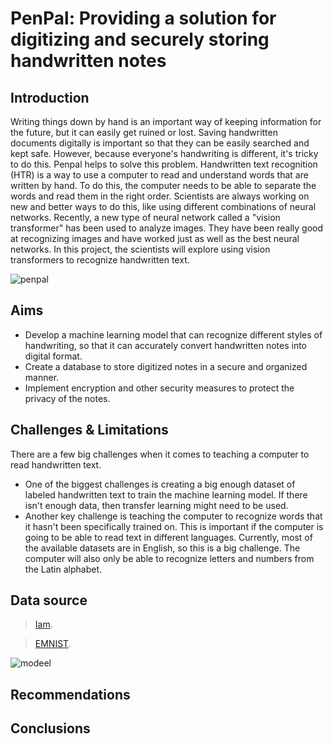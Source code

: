# PenPal: Providing a solution for digitizing and securely storing handwritten notes

## Introduction

Writing things down by hand is an important way of keeping information for the future, but it can easily get ruined or lost. Saving handwritten documents digitally is important so that they can be easily searched and kept safe. However, because everyone's handwriting is different, it's tricky to do this. Penpal helps to solve this problem.
Handwritten text recognition (HTR) is a way to use a computer to read and understand words that are written by hand. To do this, the computer needs to be able to separate the words and read them in the right order. Scientists are always working on new and better ways to do this, like using different combinations of neural networks.
Recently, a new type of neural network called a \"vision transformer\" has been used to analyze images. They have been really good at recognizing images and have worked just as well as the best neural networks. In this project, the scientists will explore using vision transformers to recognize handwritten text.


![penpal](https://user-images.githubusercontent.com/22881701/230894592-40b715c8-c01d-4cfa-94f3-b143226d082e.jpg)

## Aims
* Develop a machine learning model that can recognize different styles of handwriting, so that it can accurately convert handwritten notes into digital format.
* Create a database to store digitized notes in a secure and organized manner.
* Implement encryption and other security measures to protect the privacy of the notes.


## Challenges & Limitations
There are a few big challenges when it comes to teaching a computer to read handwritten text. 
* One of the biggest challenges is creating a big enough dataset of labeled handwritten text to train the machine learning model. If there isn't enough data, then transfer learning might need to be used.
* Another key challenge is teaching the computer to recognize words that it hasn't been specifically trained on. This is important if the computer is going to be able to read text in different languages. Currently, most of the available datasets are in English, so this is a big challenge. The computer will also only be able to recognize letters and numbers from the Latin alphabet.



## Data source 
> [Iam](https://fki.tic.heia-fr.ch/databases/download-the-iam-handwriting-database).

> [EMNIST](https://www.nist.gov/itl/products-and-services/emnist-dataset).

![modeel](https://user-images.githubusercontent.com/22881701/230956464-4e0cff6e-6c4c-42be-8386-064f5a8af79f.png)


## Recommendations 

## Conclusions 


